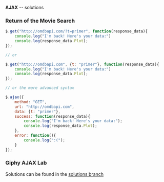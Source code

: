 **AJAX** -- solutions

### Return of the Movie Search
``` javascript
$.get("http://omdbapi.com/?t=primer", function(response_data){
    console.log("I'm back! Here's your data:")
    console.log(response_data.Plot);
});

// or

$.get("http://omdbapi.com", {t: "primer"}, function(response_data){
    console.log("I'm back! Here's your data:")
    console.log(response_data.Plot);
});

// or the more advanced syntax

$.ajax({
    method: "GET",
    url: "http://omdbapi.com",
    data: {t: "primer"},
    success: function(response_data){
        console.log("I'm back! Here's your data:");
        console.log(response_data.Plot);
    },
    error: function(){
        console.log(":(");
    }
});
```


### Giphy AJAX Lab
Solutions can be found in the [solutions branch](https://github.com/sf-wdi-21/giffaw/tree/basic_solution)

